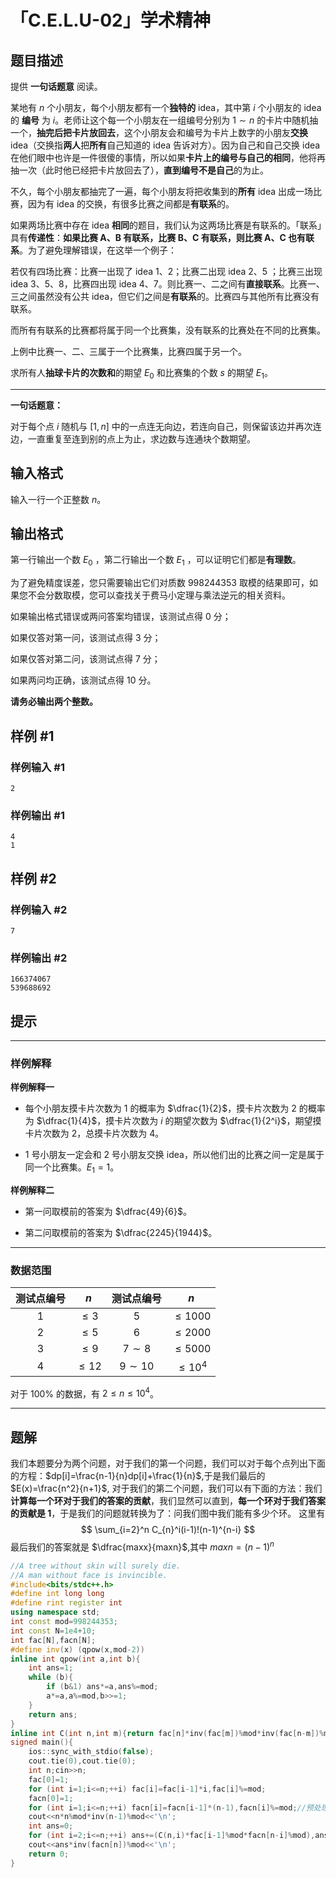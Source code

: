 # 「C.E.L.U-02」学术精神

## 题目描述

提供 **一句话题意** 阅读。

某地有 $n$ 个小朋友，每个小朋友都有一个**独特的**  idea，其中第 $i$ 个小朋友的 idea 的 **编号** 为 $i$。老师让这个每一个小朋友在一组编号分别为 $1\sim n$ 的卡片中随机抽一个，**抽完后把卡片放回去**，这个小朋友会和编号为卡片上数字的小朋友**交换** idea（交换指**两人**把**所有**自己知道的 idea 告诉对方）。因为自己和自己交换 idea 在他们眼中也许是一件很傻的事情，所以如果**卡片上的编号与自己的相同**，他将再抽一次（此时他已经把卡片放回去了），**直到编号不是自己**的为止。

不久，每个小朋友都抽完了一遍，每个小朋友将把收集到的**所有** idea 出成一场比赛，因为有 idea 的交换，有很多比赛之间都是**有联系**的。

如果两场比赛中存在 idea **相同**的题目，我们认为这两场比赛是有联系的。「联系」具有**传递性**：**如果比赛 $\mathbf A$、$\mathbf B$ 有联系，比赛 $\mathbf B$、$\mathbf C$ 有联系，则比赛 $\mathbf A$、$\mathbf C$ 也有联系**。为了避免理解错误，在这举一个例子：

若仅有四场比赛：比赛一出现了 idea $1$、$2$；比赛二出现 idea $2$、$5$ ；比赛三出现 idea $3$、$5$、$8$，比赛四出现 idea $4$、$7$。则比赛一、二之间有**直接联系**。比赛一、三之间虽然没有公共 idea，但它们之间是**有联系**的。比赛四与其他所有比赛没有联系。  

而所有有联系的比赛都将属于同一个比赛集，没有联系的比赛处在不同的比赛集。

上例中比赛一、二、三属于一个比赛集，比赛四属于另一个。

求所有人**抽球卡片的次数和**的期望 $E_0$ 和比赛集的个数 $s$ 的期望 $E_1$。

---

**一句话题意：**

对于每个点 $i$ 随机与 $[1,n]$ 中的一点连无向边，若连向自己，则保留该边并再次连边，一直重复至连到别的点上为止，求边数与连通块个数期望。

## 输入格式

输入一行一个正整数 $n$。

## 输出格式

第一行输出一个数 $E_0$ ，第二行输出一个数 $E_1$ ，可以证明它们都是**有理数**。

为了避免精度误差，您只需要输出它们对质数 $998244353$ 取模的结果即可，如果您不会分数取模，您可以查找关于费马小定理与乘法逆元的相关资料。

如果输出格式错误或两问答案均错误，该测试点得 $0$ 分；

如果仅答对第一问，该测试点得 $3$ 分；

如果仅答对第二问，该测试点得 $7$ 分；

如果两问均正确，该测试点得 $10$ 分。

**请务必输出两个整数。**

## 样例 #1

### 样例输入 #1

```
2
```

### 样例输出 #1

```
4
1
```

## 样例 #2

### 样例输入 #2

```
7
```

### 样例输出 #2

```
166374067
539688692
```

## 提示

---

### 样例解释  

**样例解释一**

- 每个小朋友摸卡片次数为 $1$ 的概率为 $\dfrac{1}{2}$，摸卡片次数为 $2$ 的概率为 $\dfrac{1}{4}$，摸卡片次数为 $i$ 的期望次数为 $\dfrac{1}{2^i}$，期望摸卡片次数为 $2$，总摸卡片次数为 $4$。

- $1$ 号小朋友一定会和 $2$ 号小朋友交换 idea，所以他们出的比赛之间一定是属于同一个比赛集。$E_1=1$。

**样例解释二**

- 第一问取模前的答案为 $\dfrac{49}{6}$。

- 第二问取模前的答案为 $\dfrac{2245}{1944}$。

---

### 数据范围

| 测试点编号 | $n$ | 测试点编号 | $n$ | 
| :----------: | :----------: | :----------: | :----------: |
| $1$ | $\leq 3$ | $5$ | $\leq 1000$ |
| $2$ | $\leq 5$ | $6$ | $\leq 2000$ | 
| $3$ | $\leq 9$ | $7\sim8$ | $\leq 5000$ | 
| $4$ | $\leq 12$ | $9\sim 10$ | $\leq10^4$ | 

对于 $100\%$ 的数据，有 $2\leq n\leq10^4$。

---


## 题解
我们本题要分为两个问题，对于我们的第一个问题，我们可以对于每个点列出下面的方程：$dp[i]=\frac{n-1}{n}dp[i]+\frac{1}{n}$,于是我们最后的 $E(x)=\frac{n^2}{n+1}$,
对于我们的第二个问题，我们可以有下面的方法：我们**计算每一个环对于我们的答案的贡献**，我们显然可以直到，**每一个环对于我们答案的贡献是 1**，于是我们的问题就转换为了：问我们图中我们能有多少个环。
这里有
$$
\sum_{i=2}^n C_{n}^i(i-1)!(n-1)^{n-i}
$$
最后我们的答案就是
$\dfrac{maxx}{maxn}$,其中 $maxn=(n-1)^{n}$

```cpp
//A tree without skin will surely die. 
//A man without face is invincible.
#include<bits/stdc++.h>
#define int long long
#define rint register int
using namespace std;
int const mod=998244353;
int const N=1e4+10;
int fac[N],facn[N];
#define inv(x) (qpow(x,mod-2))
inline int qpow(int a,int b){
    int ans=1;
    while (b){
        if (b&1) ans*=a,ans%=mod;
        a*=a,a%=mod,b>>=1;
    }
    return ans;
}
inline int C(int n,int m){return fac[n]*inv(fac[m])%mod*inv(fac[n-m])%mod;}
signed main(){
    ios::sync_with_stdio(false);
    cout.tie(0),cout.tie(0);
    int n;cin>>n;
    fac[0]=1;
    for (int i=1;i<=n;++i) fac[i]=fac[i-1]*i,fac[i]%=mod;
    facn[0]=1;
    for (int i=1;i<=n;++i) facn[i]=facn[i-1]*(n-1),facn[i]%=mod;//预处理 (n-1) 的次方
    cout<<n*n%mod*inv(n-1)%mod<<'\n';
    int ans=0;
    for (int i=2;i<=n;++i) ans+=(C(n,i)*fac[i-1]%mod*facn[n-i]%mod),ans%=mod;
    cout<<ans*inv(facn[n])%mod<<'\n';
    return 0;
}
```